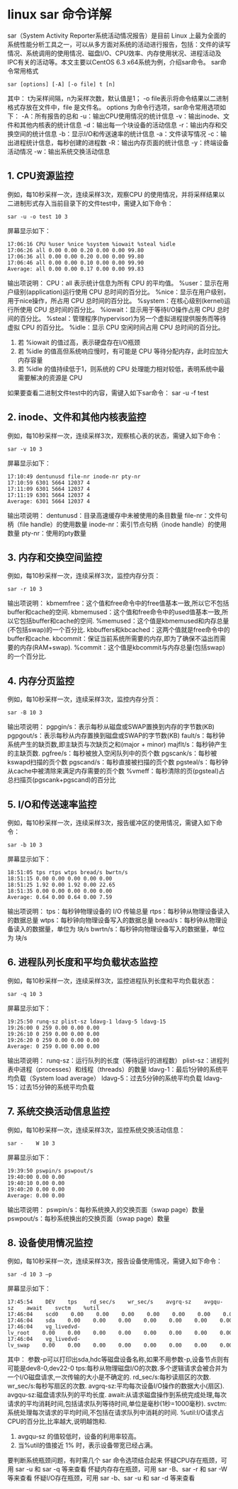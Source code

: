 # linux sar 命令详解
sar（System Activity Reporter系统活动情况报告）是目前 Linux 上最为全面的系统性能分析工具之一，可以从多方面对系统的活动进行报告，包括：文件的读写情况、系统调用的使用情况、磁盘I/O、CPU效率、内存使用状况、进程活动及IPC有关的活动等。本文主要以CentOS 6.3 x64系统为例，介绍sar命令。
sar命令常用格式
```
sar [options] [-A] [-o file] t [n]
```
其中：
t为采样间隔，n为采样次数，默认值是1；
-o file表示将命令结果以二进制格式存放在文件中，file 是文件名。
options 为命令行选项，sar命令常用选项如下：
-A：所有报告的总和
-u：输出CPU使用情况的统计信息
-v：输出inode、文件和其他内核表的统计信息
-d：输出每一个块设备的活动信息
-r：输出内存和交换空间的统计信息
-b：显示I/O和传送速率的统计信息
-a：文件读写情况
-c：输出进程统计信息，每秒创建的进程数
-R：输出内存页面的统计信息
-y：终端设备活动情况
-w：输出系统交换活动信息

## 1. CPU资源监控
例如，每10秒采样一次，连续采样3次，观察CPU 的使用情况，并将采样结果以二进制形式存入当前目录下的文件test中，需键入如下命令：
```
sar -u -o test 10 3
```
屏幕显示如下：
```
17:06:16 CPU %user %nice %system %iowait %steal %idle
17:06:26 all 0.00 0.00 0.20 0.00 0.00 99.80
17:06:36 all 0.00 0.00 0.20 0.00 0.00 99.80
17:06:46 all 0.00 0.00 0.10 0.00 0.00 99.90
Average: all 0.00 0.00 0.17 0.00 0.00 99.83
```
输出项说明：
CPU：all 表示统计信息为所有 CPU 的平均值。
%user：显示在用户级别(application)运行使用 CPU 总时间的百分比。
%nice：显示在用户级别，用于nice操作，所占用 CPU 总时间的百分比。
%system：在核心级别(kernel)运行所使用 CPU 总时间的百分比。
%iowait：显示用于等待I/O操作占用 CPU 总时间的百分比。
%steal：管理程序(hypervisor)为另一个虚拟进程提供服务而等待虚拟 CPU 的百分比。
%idle：显示 CPU 空闲时间占用 CPU 总时间的百分比。
1. 若 %iowait 的值过高，表示硬盘存在I/O瓶颈
2. 若 %idle 的值高但系统响应慢时，有可能是 CPU 等待分配内存，此时应加大内存容量
3. 若 %idle 的值持续低于1，则系统的 CPU 处理能力相对较低，表明系统中最需要解决的资源是 CPU

如果要查看二进制文件test中的内容，需键入如下sar命令：
sar -u -f test
## 2. inode、文件和其他内核表监控
例如，每10秒采样一次，连续采样3次，观察核心表的状态，需键入如下命令：
```
sar -v 10 3
```
屏幕显示如下：
```
17:10:49 dentunusd file-nr inode-nr pty-nr
17:10:59 6301 5664 12037 4
17:11:09 6301 5664 12037 4
17:11:19 6301 5664 12037 4
Average: 6301 5664 12037 4
```
输出项说明：
dentunusd：目录高速缓存中未被使用的条目数量
file-nr：文件句柄（file handle）的使用数量
inode-nr：索引节点句柄（inode handle）的使用数量
pty-nr：使用的pty数量

## 3. 内存和交换空间监控
例如，每10秒采样一次，连续采样3次，监控内存分页：
```
sar -r 10 3
```
输出项说明：
kbmemfree：这个值和free命令中的free值基本一致,所以它不包括buffer和cache的空间.
kbmemused：这个值和free命令中的used值基本一致,所以它包括buffer和cache的空间.
%memused：这个值是kbmemused和内存总量(不包括swap)的一个百分比.
kbbuffers和kbcached：这两个值就是free命令中的buffer和cache.
kbcommit：保证当前系统所需要的内存,即为了确保不溢出而需要的内存(RAM+swap).
%commit：这个值是kbcommit与内存总量(包括swap)的一个百分比.
## 4. 内存分页监控
例如，每10秒采样一次，连续采样3次，监控内存分页：
```
sar -B 10 3
```
输出项说明：
pgpgin/s：表示每秒从磁盘或SWAP置换到内存的字节数(KB)
pgpgout/s：表示每秒从内存置换到磁盘或SWAP的字节数(KB)
fault/s：每秒钟系统产生的缺页数,即主缺页与次缺页之和(major + minor)
majflt/s：每秒钟产生的主缺页数.
pgfree/s：每秒被放入空闲队列中的页个数
pgscank/s：每秒被kswapd扫描的页个数
pgscand/s：每秒直接被扫描的页个数
pgsteal/s：每秒钟从cache中被清除来满足内存需要的页个数
%vmeff：每秒清除的页(pgsteal)占总扫描页(pgscank+pgscand)的百分比

## 5. I/O和传送速率监控
例如，每10秒采样一次，连续采样3次，报告缓冲区的使用情况，需键入如下命令：
```
sar -b 10 3
```
屏幕显示如下：
```
18:51:05 tps rtps wtps bread/s bwrtn/s
18:51:15 0.00 0.00 0.00 0.00 0.00
18:51:25 1.92 0.00 1.92 0.00 22.65
18:51:35 0.00 0.00 0.00 0.00 0.00
Average: 0.64 0.00 0.64 0.00 7.59
```
输出项说明：
tps：每秒钟物理设备的 I/O 传输总量
rtps：每秒钟从物理设备读入的数据总量
wtps：每秒钟向物理设备写入的数据总量
bread/s：每秒钟从物理设备读入的数据量，单位为 块/s
bwrtn/s：每秒钟向物理设备写入的数据量，单位为 块/s

## 6. 进程队列长度和平均负载状态监控
例如，每10秒采样一次，连续采样3次，监控进程队列长度和平均负载状态：
```
sar -q 10 3
```
屏幕显示如下：
```
19:25:50 runq-sz plist-sz ldavg-1 ldavg-5 ldavg-15
19:26:00 0 259 0.00 0.00 0.00
19:26:10 0 259 0.00 0.00 0.00
19:26:20 0 259 0.00 0.00 0.00
Average: 0 259 0.00 0.00 0.00
```
输出项说明：
runq-sz：运行队列的长度（等待运行的进程数）
plist-sz：进程列表中进程（processes）和线程（threads）的数量
ldavg-1：最后1分钟的系统平均负载（System load average）
ldavg-5：过去5分钟的系统平均负载
ldavg-15：过去15分钟的系统平均负载

## 7. 系统交换活动信息监控
例如，每10秒采样一次，连续采样3次，监控系统交换活动信息：
```
sar -    W 10 3
```
屏幕显示如下：
```
19:39:50 pswpin/s pswpout/s
19:40:00 0.00 0.00
19:40:10 0.00 0.00
19:40:20 0.00 0.00
Average: 0.00 0.00
```
输出项说明：
pswpin/s：每秒系统换入的交换页面（swap page）数量
pswpout/s：每秒系统换出的交换页面（swap page）数量

## 8. 设备使用情况监控
例如，每10秒采样一次，连续采样3次，报告设备使用情况，需键入如下命令：
```
sar -d 10 3 –p
```
屏幕显示如下：
```
17:45:54    DEV    tps    rd_sec/s    wr_sec/s    avgrq-sz    avgqu-sz    await    svctm    %util
17:46:04    scd0    0.00    0.00    0.00    0.00    0.00    0.00    0.00    0.00
17:46:04    sda    0.00    0.00    0.00    0.00    0.00    0.00    0.00    0.00
17:46:04    vg_livedvd-lv_root    0.00    0.00    0.00    0.00    0.00    0.00    0.00    0.00
17:46:04    vg_livedvd-lv_swap    0.00    0.00    0.00    0.00    0.00    0.00    0.00    0.00
```
其中：
参数-p可以打印出sda,hdc等磁盘设备名称,如果不用参数-p,设备节点则有可能是dev8-0,dev22-0
tps:每秒从物理磁盘I/O的次数.多个逻辑请求会被合并为一个I/O磁盘请求,一次传输的大小是不确定的.
rd_sec/s:每秒读扇区的次数.
wr_sec/s:每秒写扇区的次数.
avgrq-sz:平均每次设备I/O操作的数据大小(扇区).
avgqu-sz:磁盘请求队列的平均长度.
await:从请求磁盘操作到系统完成处理,每次请求的平均消耗时间,包括请求队列等待时间,单位是毫秒(1秒=1000毫秒).
svctm:系统处理每次请求的平均时间,不包括在请求队列中消耗的时间.
%util:I/O请求占CPU的百分比,比率越大,说明越饱和.
1. avgqu-sz 的值较低时，设备的利用率较高。
2. 当%util的值接近 1% 时，表示设备带宽已经占满。  

要判断系统瓶颈问题，有时需几个 sar 命令选项结合起来
怀疑CPU存在瓶颈，可用 sar -u 和 sar -q 等来查看
怀疑内存存在瓶颈，可用 sar -B、sar -r 和 sar -W 等来查看
怀疑I/O存在瓶颈，可用 sar -b、sar -u 和 sar -d 等来查看